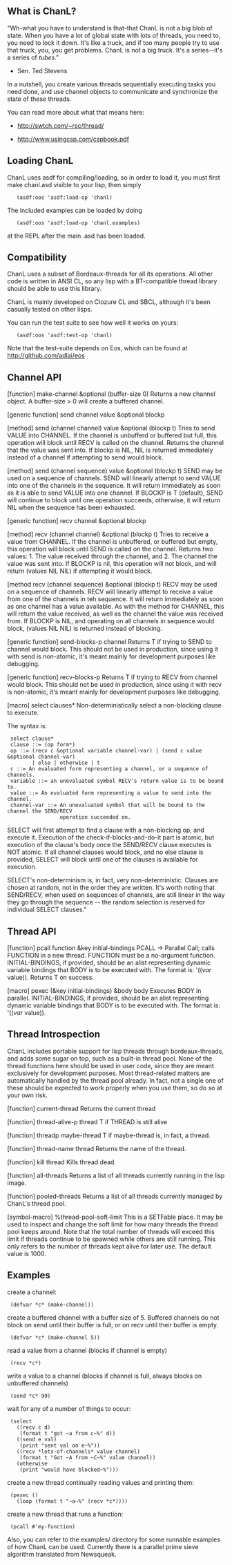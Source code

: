 What is ChanL?
--------------

"Wh-what you have to understand is that-that ChanL is not a big blob of state. When you have a lot
of global state with lots of threads, you need to, you need to lock it down. It's like a truck, and
if too many people try to use that truck, you, you get problems.  ChanL is not a big truck. It's a
series--it's a series of *tubes*."
  - Sen. Ted Stevens

In a nutshell, you create various threads sequentially executing tasks you need done,
and use channel objects to communicate and synchronize the state of these threads.

You can read more about what that means here:

- http://swtch.com/~rsc/thread/

- http://www.usingcsp.com/cspbook.pdf

Loading ChanL
-------------
ChanL uses asdf for compiling/loading, so in order to load it, you must first make chanl.asd
visible to your lisp, then simply

       (asdf:oos 'asdf:load-op 'chanl)

The included examples can be loaded by doing

       (asdf:oos 'asdf:load-op 'chanl.examples)

at the REPL after the main .asd has been loaded.

Compatibility
-------------
ChanL uses a subset of Bordeaux-threads for all its operations. All other code is written in
ANSI CL, so any lisp with a BT-compatible thread library should be able to use this library.

ChanL is mainly developed on Clozure CL and SBCL, although it's been casually tested on other lisps.

You can run the test suite to see how well it works on yours:

       (asdf:oos 'asdf:test-op 'chanl)

Note that the test-suite depends on Eos, which can be found at http://github.com/adlai/eos

Channel API
-----------
[function] make-channel &optional (buffer-size 0)
  Returns a new channel object. A buffer-size > 0 will create a buffered channel.

[generic function] send channel value &optional blockp

[method] send (channel channel) value &optional (blockp t)
  Tries to send VALUE into CHANNEL. If the channel is unbufferd or buffered but full, this operation
  will block until RECV is called on the channel. Returns the channel that the value was sent into.
  If blockp is NIL, NIL is returned immediately instead of a channel if attempting to send would
  block.

[method] send (channel sequence) value &optional (blockp t)
  SEND may be used on a sequence of channels. SEND will linearly attempt to send VALUE into one of
  the channels in the sequence. It will return immediately as soon as it is able to send VALUE into
  one channel. If BLOCKP is T (default), SEND will continue to block until one operation succeeds,
  otherwise, it will return NIL when the sequence has been exhausted.

[generic function] recv channel &optional blockp

[method] recv (channel channel) &optional (blockp t)
  Tries to receive a value from CHANNEL. If the channel is unbuffered, or buffered but empty, this
  operation will block until SEND is called on the channel. Returns two values: 1. The value
  received through the channel, and 2. The channel the value was sent into. If BLOCKP is nil,
  this operation will not block, and will return (values NIL NIL) if attempting it would block.

[method recv (channel sequence) &optional (blockp t)
  RECV may be used on a sequence of channels. RECV will linearly attempt to receive a value from
  one of the channels in teh sequence. It will return immediately as soon as one channel has a value
  available. As with the method for CHANNEL, this will return the value received, as well as the
  channel the value was received from. If BLOCKP is NIL, and operating on all channels in sequence
  would block, (values NIL NIL) is returned instead of blocking.

[generic function] send-blocks-p channel
  Returns T if trying to SEND to channel would block. This should not be used in production,
  since using it with send is non-atomic, it's meant mainly for development purposes like debugging.

[generic function] recv-blocks-p
  Returns T if trying to RECV from channel would block. This should not be used in production,
  since using it with recv is non-atomic, it's meant mainly for development purposes like debugging.

[macro] select clauses*
  Non-deterministically select a non-blocking clause to execute.

  The syntax is:

     select clause*
     clause ::= (op form*)
     op ::= (recv c &optional variable channel-var) | (send c value &optional channel-var)
            | else | otherwise | t
     c ::= An evaluated form representing a channel, or a sequence of channels.
     variable ::= an unevaluated symbol RECV's return value is to be bound to.
     value ::= An evaluated form representing a value to send into the channel.
     channel-var ::= An unevaluated symbol that will be bound to the channel the SEND/RECV
                     operation succeeded on.

  SELECT will first attempt to find a clause with a non-blocking op, and execute it. Execution of
  the check-if-blocks-and-do-it part is atomic, but execution of the clause's body once the
  SEND/RECV clause executes is NOT atomic. If all channel clauses would block, and no else clause is
  provided, SELECT will block until one of the clauses is available for execution.

  SELECT's non-determinism is, in fact, very non-deterministic. Clauses are chosen at random, not in
  the order they are written. It's worth noting that SEND/RECV, when used on sequences of channels,
  are still linear in the way they go through the sequence -- the random selection is reserved for
  individual SELECT clauses."

Thread API
----------
[function] pcall function &key initial-bindings
  PCALL -> Parallel Call; calls FUNCTION in a new thread. FUNCTION must be a no-argument function.
  INITIAL-BINDINGS, if provided, should be an alist representing dynamic variable bindings that BODY
  is to be executed with. The format is: '((*var* value)). Returns T on success.

[macro] pexec (&key initial-bindings) &body body
  Executes BODY in parallel. INITIAL-BINDINGS, if provided, should be an alist representing dynamic
  variable bindings that BODY is to be executed with. The format is: '((*var* value)).

Thread Introspection
--------------------
ChanL includes portable support for lisp threads through bordeaux-threads, and adds some sugar
on top, such as a built-in thread pool. None of the thread functions here should be used in user
code, since they are meant exclusively for development purposes. Most thread-related matters
are automatically handled by the thread pool already. In fact, not a single one of these should
be expected to work properly when you use them, so do so at your own risk.

[function] current-thread
  Returns the current thread

[function] thread-alive-p thread
  T if THREAD is still alive

[function] threadp maybe-thread
  T if maybe-thread is, in fact, a thread.

[function] thread-name thread
  Returns the name of the thread.

[function] kill thread
  Kills thread dead.

[function] all-threads
  Returns a list of all threads currently running in the lisp image.

[function] pooled-threads
  Returns a list of all threads currently managed by ChanL's thread pool.

[symbol-macro] %thread-pool-soft-limit
  This is a SETFable place. It may be used to inspect and change the soft limit for how many threads
  the thread pool keeps around. Note that the total number of threads will exceed this limit if
  threads continue to be spawned while others are still running. This only refers to the number
  of threads kept alive for later use.
  The default value is 1000.

Examples
--------

create a channel:

     (defvar *c* (make-channel))

create a buffered channel with a buffer size of 5. Buffered channels do not block on
send until their buffer is full, or on recv until their buffer is empty.

     (defvar *c* (make-channel 5))

read a value from a channel (blocks if channel is empty)

     (recv *c*)

write a value to a channel (blocks if channel is full, always blocks on unbuffered channels)

     (send *c* 99)

wait for any of a number of things to occur:

     (select
       ((recv c d)
        (format t "got ~a from c~%" d))
       ((send e val)
        (print "sent val on e~%"))
       ((recv *lots-of-channels* value channel)
        (format t "Got ~A from ~C~%" value channel))
       (otherwise
        (print "would have blocked~%")))

create a new thread continually reading values and printing them:

     (pexec ()
       (loop (format t "~a~%" (recv *c*))))

create a new thread that runs a function:

     (pcall #'my-function)

Also, you can refer to the examples/ directory for some runnable examples of
how ChanL can be used. Currently there is a parallel prime sieve algorithm
translated from Newsqueak.
